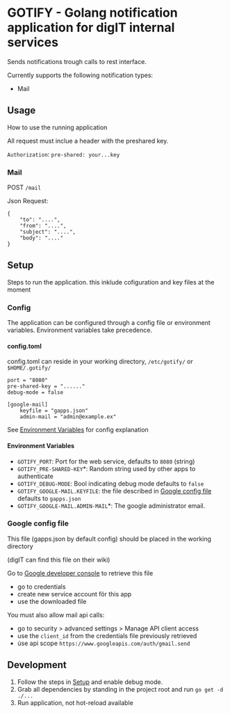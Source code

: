 # GOTIFY - Golang notification application for digIT internal services

Sends notifications trough calls to rest interface.

Currently supports the following notification types:
* Mail

## Usage
How to use the running application

All request must inclue a header with the preshared key.

`Authorization`: `pre-shared: your...key`

### Mail
POST `/mail`

Json Request:
```
{
    "to": "....",
    "from": "....",
    "subject": "....",
    "body": "...."
}
```

## Setup
Steps to run the application.
this inklude cofiguration and key files at the moment

### Config
The application can be configured through a config file or environment variables. Environment variables take precedence.

#### config.toml
config.toml can reside in your working directory, `/etc/gotify/` or `$HOME/.gotify/`

```
port = "8080"
pre-shared-key = "......"
debug-mode = false

[google-mail]
    keyfile = "gapps.json"
    admin-mail = "admin@example.ex"
```
See [Environment Variables](#environment-variables) for config explanation

#### Environment Variables
* `GOTIFY_PORT`: Port for the web service, defaults to `8080` (string)
* `GOTIFY_PRE-SHARED-KEY`*: Random string used by other apps to authenticate
* `GOTIFY_DEBUG-MODE`: Bool indicating debug mode defaults to `false`
* `GOTIFY_GOOGLE-MAIL.KEYFILE`: the file described in [Google config file](#google-config-file) defaults to `gapps.json`
* `GOTIFY_GOOGLE-MAIL.ADMIN-MAIL`*: The google administrator email.

### Google config file
This file (gapps.json by default config) should be placed in the working directory

(digIT can find this file on their wiki)


Go to [Google developer console](https://console.developers.google.com) to retrieve this file

* go to credentials
* create new service account för this app
* use the downloaded file


You must also allow mail api calls:

* go to security > advanced settings > Manage API client access
* use the `client_id` from the credentials file previously retrieved
* úse api scope `https://www.googleapis.com/auth/gmail.send`

## Development
1. Follow the steps in [Setup](#setup) and enable debug mode.
2. Grab all dependencies by standing in the project root and run `go get -d ./...`
3. Run application, not hot-reload available